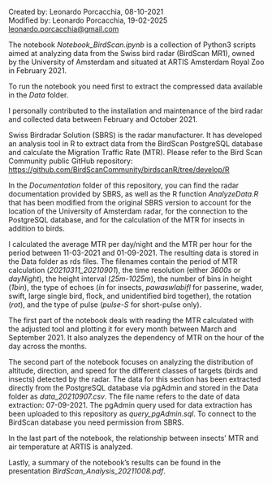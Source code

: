 Created by: Leonardo Porcacchia, 08-10-2021  
Modified by: Leonardo Porcacchia, 19-02-2025   
leonardo.porcacchia@gmail.com


The notebook *Notebook_BirdScan.ipynb* is a collection of Python3 scripts aimed at analyzing data from the Swiss bird radar (BirdScan MR1), owned by the University of Amsterdam and situated at ARTIS Amsterdam Royal Zoo in February 2021.

To run the notebook you need first to extract the compressed data available in the *Data* folder.

I personally contributed to the installation and maintenance of the bird radar and collected data between February and October 2021. 

Swiss Birdradar Solution (SBRS) is the radar manufacturer. It has developed an analysis tool in R to extract data from the BirdScan PostgreSQL database and calculate the Migration Traffic Rate (MTR). Please refer to the Bird Scan Community public GitHub repository:
https://github.com/BirdScanCommunity/birdscanR/tree/develop/R

In the *Documentation* folder of this repository, you can find the radar documentation provided by SBRS, as well as the R function *AnalyzeData.R* that has been modified from the original SBRS version to account for the location of the University of Amsterdam radar, for the connection to the PostgreSQL database, and for the calculation of the MTR for insects in addition to birds.

I calculated the average MTR per day/night and the MTR per hour for the period between 11-03-2021 and 01-09-2021. The resulting data is stored in the Data folder as rds files. The filenames contain the period of MTR calculation (*20210311_20210901*), the time resolution (either *3600s* or *dayNight*), the height interval (*25m-1025m*), the number of bins in height (*1bin*), the type of echoes (*in* for insects, *pawaswlabifl* for passerine, wader, swift, large single bird, flock, and unidentified bird together), the rotation (*rot*), and the type of pulse (*pulse-S* for short-pulse only).

The first part of the notebook deals with reading the MTR calculated with the adjusted tool and plotting it for every month between March and September 2021. It also analyzes the dependency of MTR on the hour of the day across the months.  

The second part of the notebook focuses on analyzing the distribution of altitude, direction, and speed for the different classes of targets (birds and insects) detected by the radar. The data for this section has been extracted directly from the PostgreSQL database via pgAdmin and stored in the Data folder as *data_20210907.csv*. The file name refers to the date of data extraction: 07-09-2021. The pgAdmin query used for data extraction has been uploaded to this repository as *query_pgAdmin.sql*. To connect to the BirdScan database you need permission from SBRS.

In the last part of the notebook, the relationship between insects’ MTR and air temperature at ARTIS is analyzed.  
    
Lastly, a summary of the notebook’s results can be found in the presentation *BirdScan_Analysis_20211008.pdf*.
